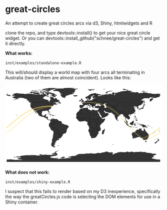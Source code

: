 # great-circles
An attempt to create great circles arcs via d3, Shiny, htmlwidgets and R

clone the repo, and type devtools::install() to get your nice great circle widget. Or you can devtools::install_github("schnee/great-circles") and get it directly.

**What works:**
```
inst/examples/standalone-example.R 
```

This will/should display a world map with four arcs all terminating in Australia (two of them are almost coincident). Looks like this:

![world-plot](inst/examples/figures/sample.png)

**What does not work:**
```
inst/examples/shiny-example.R
```

I suspect that this fails to render based on my D3 inexperience, specifically the way the greatCircles.js code is selecting the DOM elements for use in a Shiny container.
